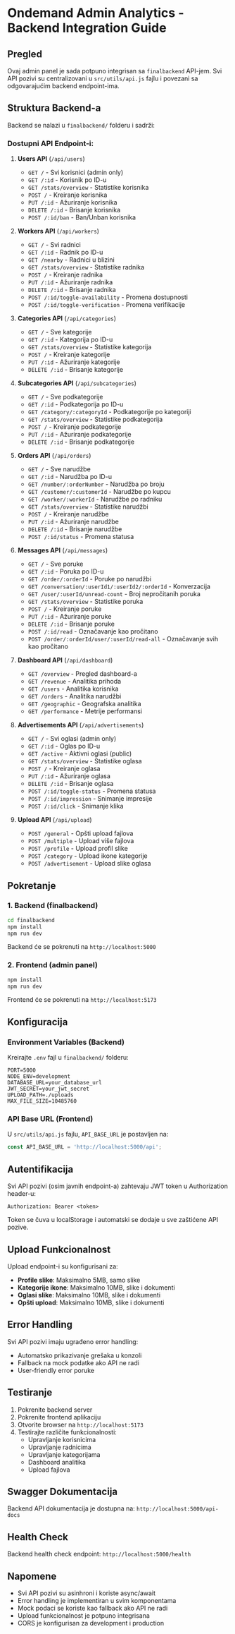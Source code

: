 # Ondemand Admin Analytics - Backend Integration Guide

## Pregled

Ovaj admin panel je sada potpuno integrisan sa `finalbackend` API-jem. Svi API pozivi su centralizovani u `src/utils/api.js` fajlu i povezani sa odgovarajućim backend endpoint-ima.

## Struktura Backend-a

Backend se nalazi u `finalbackend/` folderu i sadrži:

### Dostupni API Endpoint-i:

1. **Users API** (`/api/users`)
   - `GET /` - Svi korisnici (admin only)
   - `GET /:id` - Korisnik po ID-u
   - `GET /stats/overview` - Statistike korisnika
   - `POST /` - Kreiranje korisnika
   - `PUT /:id` - Ažuriranje korisnika
   - `DELETE /:id` - Brisanje korisnika
   - `POST /:id/ban` - Ban/Unban korisnika

2. **Workers API** (`/api/workers`)
   - `GET /` - Svi radnici
   - `GET /:id` - Radnik po ID-u
   - `GET /nearby` - Radnici u blizini
   - `GET /stats/overview` - Statistike radnika
   - `POST /` - Kreiranje radnika
   - `PUT /:id` - Ažuriranje radnika
   - `DELETE /:id` - Brisanje radnika
   - `POST /:id/toggle-availability` - Promena dostupnosti
   - `POST /:id/toggle-verification` - Promena verifikacije

3. **Categories API** (`/api/categories`)
   - `GET /` - Sve kategorije
   - `GET /:id` - Kategorija po ID-u
   - `GET /stats/overview` - Statistike kategorija
   - `POST /` - Kreiranje kategorije
   - `PUT /:id` - Ažuriranje kategorije
   - `DELETE /:id` - Brisanje kategorije

4. **Subcategories API** (`/api/subcategories`)
   - `GET /` - Sve podkategorije
   - `GET /:id` - Podkategorija po ID-u
   - `GET /category/:categoryId` - Podkategorije po kategoriji
   - `GET /stats/overview` - Statistike podkategorija
   - `POST /` - Kreiranje podkategorije
   - `PUT /:id` - Ažuriranje podkategorije
   - `DELETE /:id` - Brisanje podkategorije

5. **Orders API** (`/api/orders`)
   - `GET /` - Sve narudžbe
   - `GET /:id` - Narudžba po ID-u
   - `GET /number/:orderNumber` - Narudžba po broju
   - `GET /customer/:customerId` - Narudžbe po kupcu
   - `GET /worker/:workerId` - Narudžbe po radniku
   - `GET /stats/overview` - Statistike narudžbi
   - `POST /` - Kreiranje narudžbe
   - `PUT /:id` - Ažuriranje narudžbe
   - `DELETE /:id` - Brisanje narudžbe
   - `POST /:id/status` - Promena statusa

6. **Messages API** (`/api/messages`)
   - `GET /` - Sve poruke
   - `GET /:id` - Poruka po ID-u
   - `GET /order/:orderId` - Poruke po narudžbi
   - `GET /conversation/:userId1/:userId2/:orderId` - Konverzacija
   - `GET /user/:userId/unread-count` - Broj nepročitanih poruka
   - `GET /stats/overview` - Statistike poruka
   - `POST /` - Kreiranje poruke
   - `PUT /:id` - Ažuriranje poruke
   - `DELETE /:id` - Brisanje poruke
   - `POST /:id/read` - Označavanje kao pročitano
   - `POST /order/:orderId/user/:userId/read-all` - Označavanje svih kao pročitano

7. **Dashboard API** (`/api/dashboard`)
   - `GET /overview` - Pregled dashboard-a
   - `GET /revenue` - Analitika prihoda
   - `GET /users` - Analitika korisnika
   - `GET /orders` - Analitika narudžbi
   - `GET /geographic` - Geografska analitika
   - `GET /performance` - Metrije performansi

8. **Advertisements API** (`/api/advertisements`)
   - `GET /` - Svi oglasi (admin only)
   - `GET /:id` - Oglas po ID-u
   - `GET /active` - Aktivni oglasi (public)
   - `GET /stats/overview` - Statistike oglasa
   - `POST /` - Kreiranje oglasa
   - `PUT /:id` - Ažuriranje oglasa
   - `DELETE /:id` - Brisanje oglasa
   - `POST /:id/toggle-status` - Promena statusa
   - `POST /:id/impression` - Snimanje impresije
   - `POST /:id/click` - Snimanje klika

9. **Upload API** (`/api/upload`)
   - `POST /general` - Opšti upload fajlova
   - `POST /multiple` - Upload više fajlova
   - `POST /profile` - Upload profil slike
   - `POST /category` - Upload ikone kategorije
   - `POST /advertisement` - Upload slike oglasa

## Pokretanje

### 1. Backend (finalbackend)

```bash
cd finalbackend
npm install
npm run dev
```

Backend će se pokrenuti na `http://localhost:5000`

### 2. Frontend (admin panel)

```bash
npm install
npm run dev
```

Frontend će se pokrenuti na `http://localhost:5173`

## Konfiguracija

### Environment Variables (Backend)

Kreirajte `.env` fajl u `finalbackend/` folderu:

```env
PORT=5000
NODE_ENV=development
DATABASE_URL=your_database_url
JWT_SECRET=your_jwt_secret
UPLOAD_PATH=./uploads
MAX_FILE_SIZE=10485760
```

### API Base URL (Frontend)

U `src/utils/api.js` fajlu, `API_BASE_URL` je postavljen na:
```javascript
const API_BASE_URL = 'http://localhost:5000/api';
```

## Autentifikacija

Svi API pozivi (osim javnih endpoint-a) zahtevaju JWT token u Authorization header-u:
```
Authorization: Bearer <token>
```

Token se čuva u localStorage i automatski se dodaje u sve zaštićene API pozive.

## Upload Funkcionalnost

Upload endpoint-i su konfigurisani za:
- **Profile slike**: Maksimalno 5MB, samo slike
- **Kategorije ikone**: Maksimalno 10MB, slike i dokumenti
- **Oglasi slike**: Maksimalno 10MB, slike i dokumenti
- **Opšti upload**: Maksimalno 10MB, slike i dokumenti

## Error Handling

Svi API pozivi imaju ugrađeno error handling:
- Automatsko prikazivanje grešaka u konzoli
- Fallback na mock podatke ako API ne radi
- User-friendly error poruke

## Testiranje

1. Pokrenite backend server
2. Pokrenite frontend aplikaciju
3. Otvorite browser na `http://localhost:5173`
4. Testirajte različite funkcionalnosti:
   - Upravljanje korisnicima
   - Upravljanje radnicima
   - Upravljanje kategorijama
   - Dashboard analitika
   - Upload fajlova

## Swagger Dokumentacija

Backend API dokumentacija je dostupna na:
`http://localhost:5000/api-docs`

## Health Check

Backend health check endpoint:
`http://localhost:5000/health`

## Napomene

- Svi API pozivi su asinhroni i koriste async/await
- Error handling je implementiran u svim komponentama
- Mock podaci se koriste kao fallback ako API ne radi
- Upload funkcionalnost je potpuno integrisana
- CORS je konfigurisan za development i production
